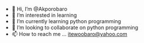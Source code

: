 - 👋 Hi, I’m @Akporobaro
- 👀 I’m interested in learning
- 🌱 I’m currently learning python programming
- 💞️ I’m looking to collaborate on python programming
- 📫 How to reach me ... itewoobaro@yahoo.com

<!---
Akporobaro/Akporobaro is a ✨ special ✨ repository because its `README.md` (this file) appears on your GitHub profile.
You can click the Preview link to take a look at your changes.
--->
